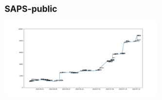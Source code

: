 # SAPS-public

![Proof Of Concept](https://github.com/justinmiller33/SAPS-public/blob/master/pocWhole.png)
